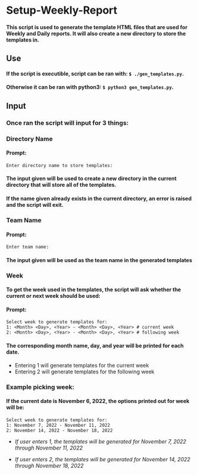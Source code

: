 # Setup-Weekly-Report

#### This script is used to generate the template HTML files that are used for Weekly and Daily reports. It will also create a new directory to store the templates in.

## Use

#### If the script is executible, script can be ran with: `$ ./gen_templates.py`.
#### Otherwise it can be ran with python3: `$ python3 gen_templates.py`.

## Input
### Once ran the script will input for 3 things: 

### Directory Name

#### Prompt: 
```
Enter directory name to store templates:
```

#### The input given will be used to create a new directory in the current directory that will store all of the templates.
#### If the name given already exists in the current directory, an error is raised and the script will exit.

### Team Name
#### Prompt: 
```
Enter team name:
```

#### The input given will be used as the team name in the generated templates

### Week 
#### To get the week used in the templates, the script will ask whether the current or next week should be used:

#### Prompt: 
```
Select week to generate templates for: 
1: <Month> <Day>, <Year> - <Month> <Day>, <Year> # current week
2: <Month> <Day>, <Year> - <Month> <Day>, <Year> # following week
```

#### The corresponding month name, day, and year will be printed for each date. 
* Entering 1 will generate templates for the current week
* Entering 2 will generate templates for the following week


### Example picking week:

#### If the current date is November 6, 2022, the options printed out for week will be:
```
Select week to generate templates for:
1: November 7, 2022 - November 11, 2022
2: November 14, 2022 - November 18, 2022
```

* *If user enters 1, the templates will be generated for November 7, 2022 through November 11, 2022*

* *If user enters 2, the templates will be generated for November 14, 2022 through November 18, 2022*

